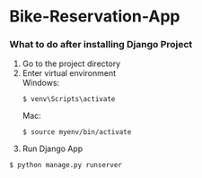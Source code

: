 # Bike-Reservation-App

### What to do after installing Django Project
1. Go to the project directory
2. Enter virtual environment <br>
   Windows:
   ```
   $ venv\Scripts\activate
   ```
   Mac:
   ```
   $ source myenv/bin/activate
   ```
3. Run Django App
 ```
 $ python manage.py runserver
 ```

